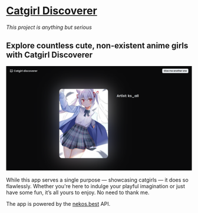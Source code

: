 # [Catgirl Discoverer](catgirl.agin.rocks)

_This project is anything but serious_

## Explore countless cute, non-existent anime girls with Catgirl Discoverer

![Screenshot from the app](./screenshot.png)

While this app serves a single purpose — showcasing catgirls — it does so flawlessly. Whether you're here to indulge your playful imagination or just have some fun, it’s all yours to enjoy. No need to thank me.

The app is powered by the [nekos.best](https://nekos.best/) API.
